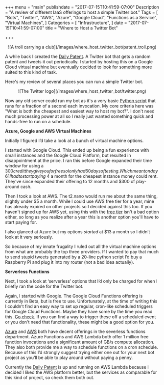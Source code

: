 +++
menu = "main"
publishdate = "2017-07-15T10:41:59-07:00"
Description = "A review of different IaaS offerings to host a simple Twitter bot."
Tags = [
  "Bots",
  "Twitter",
  "AWS",
  "Azure",
  "Google Cloud",
  "Functions as a Service",
  "Virtual Machines",
]
Categories = [
  "Infrastructure",
]
date = "2017-07-15T10:41:59-07:00"
title = "Where to Host a Twitter Bot"

+++

<center>![A troll carrying a club](/images/where_host_twitter_bot/patent_troll.png)</center>

A while back I created the [Daily Patent](https://twitter.com/dailypatent). A Twitter bot that gets a random patent and tweets it out periodically. I started by hosting this on a Google Cloud virtual machine but eventually decided to look for something more suited to this kind of task. 

Here's my review of several places you can run a simple Twitter bot.

<!--more-->

<center>![The Twitter logo](/images/where_host_twitter_bot/twitter.png)</center>

Now any old server could run my bot as it's a very basic [Python script](https://github.com/fernando-mc/dailypatent) that runs for a fraction of a second each invocation. My core criteria here was "What is both the cheapest and easiest way to host my bot?". I don't need much processing power at all so I really just wanted something quick and hands-free to run on a schedule.
 
**Azure, Google and AWS Virtual Machines**

Initially I figured I’d take a look at a bunch of virtual machine options.
 
I started with Google Cloud. This ended up being a fun experience with small instances and the Google Cloud Platform, but resulted in disappointment at the price. I ran this before Google expanded their time window for using a $300 credit they give you for free so I only had 60 days of testing. Which meant on day 61 I had to start paying ~$4 a month for the cheapest instance money could rent. They’ve since expanded their offering to 12 months and $300 of play-around cash.
 
Then I took a look at AWS. The t2.nano would run me about the same thing, slightly under $5 a month. While I could use AWS free tier for a year, mine has already expired on other projects so I decided against this too. If you haven't signed up for AWS yet, using this with the [free tier](https://aws.amazon.com/free/) isn't a bad option either, so long as you realize after a year this is another option you'll have to start paying for.
 
I also glanced at Azure but my options _started_ at $13 a month so I didn’t look at it very seriously.
 
So because of my innate frugality I ruled out all the virtual machine options from what are probably the top three providers. If I wanted to pay that much to send stupid tweets generated by a 20-line python script I’d buy a Raspberry Pi and plug it into my router (not a bad idea actually).
 
 
**Serverless Functions**

Next, I took a look at ‘serverless’ options that I’d only be charged for when I briefly ran the code for the Twitter bot.

Again, I started with Google. The Google Cloud Functions offering is currently in Beta, but is free to use. Unfortunately, at the time of writing this I couldn’t find an easy way to set up regular, cron-like scheduled triggers for Google Cloud Functions. Maybe they have some by the time you read this. [Go check](https://cloud.google.com/functions/docs/calling/). If you can find a way to trigger these off a scheduled event or you don't need that functionality, these might be a good option for you.
 
[Azure](https://azure.microsoft.com/en-us/pricing/details/functions/) and 
[AWS](https://aws.amazon.com/lambda/pricing/) both have decent offerings in the severless functions department. Azure Functions and AWS Lambda both offer 1 million free function invocations and a significant amount of GB/s compute allocation. They also both provide me a way to schedule functions on a cron schedule. Because of this I’d strongly suggest trying either one out for your next bot project as you’ll be able to play around without paying a penny.

Currently the [Daily Patent](https://twitter.com/dailypatent) is up and running on AWS Lambda because I decided I liked the AWS platform better, but the services as comparable for this kind of project, so check them both out.